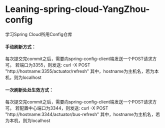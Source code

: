 # Leaning-spring-cloud-YangZhou-config
 学习Spring Cloud所用Config仓库

#### 手动刷新方式：
每次提交完commit之后，需要向spring-config-client端发送一个POST请求方可。
若端口为3355，则发送: curl -X POST "http://hostname:3355/actuator/refresh"
其中，hostname为主机名，若为本机，则为localhost

#### 一次刷新处处生效方式：
每次提交完commit之后，需要向spring-config-client端发送一个POST请求方可。
若配置中心端口为3344，则发送: curl -X POST "http://hostname:3344/actuator/bus-refresh"
其中，hostname为主机名，若为本机，则为localhost

